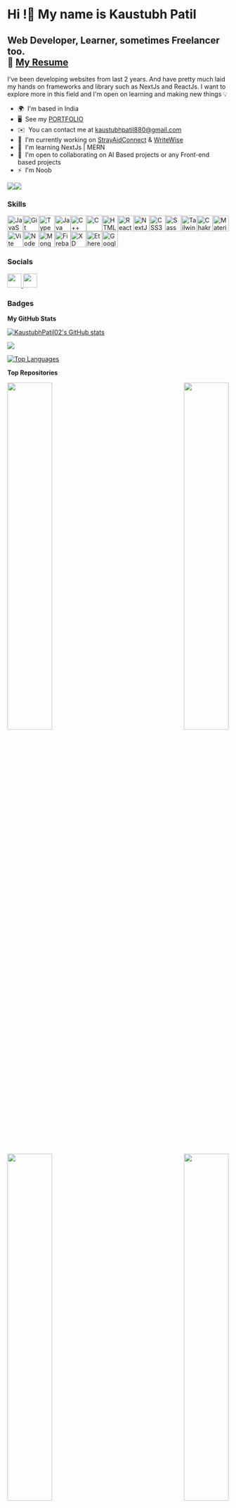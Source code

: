 Hi !👋 My name is Kaustubh Patil
======================================================================================================================================

Web Developer, Learner, sometimes Freelancer too.
<br/>
📄  [My Resume](https://drive.google.com/file/d/1b28RsPbSCD5PHTZZca8yxqpy21z_gwU6/view?usp=drive_link)
------------------------------------------------

I've been developing websites from last 2 years. And have pretty much laid my hands on frameworks and library such as NextJs and ReactJs. I want to explore more in this field and I'm open on learning and making new things 💡

* 🌍  I'm based in India
* 🖥️  See my [PORTFOLIO](https://kaustubhpatil.vercel.app/)
* ✉️  You can contact me at [kaustubhpatil880@gmail.com](mailto:kaustubhpatil880@gmail.com)
* 🚀  I'm currently working on [StrayAidConnect](http://stray-aid-connect.vercel.app/) & [WriteWise](https://write-wise-blog.vercel.app/)
* 🧠  I'm learning NextJs | MERN
* 🤝  I'm open to collaborating on AI Based projects or any Front-end based projects
* ⚡  I'm Noob
  

<a href="https://www.github.com/KaustubhPatil02" target="_blank" rel="noreferrer"><img
src="https://img.shields.io/github/followers/KaustubhPatil02?logo=github&style=for-the-badge&color=64748b&labelColor=171717" /></a><a href="https://www.x.com/Kx_Patil" target="_blank" rel="noreferrer"><img
src="https://img.shields.io/twitter/follow/Kx_Patil?logo=twitter&style=for-the-badge&color=64748b&labelColor=171717"
/></a>

### Skills


<p align="left">
<a href="https://developer.mozilla.org/en-US/docs/Web/JavaScript" target="_blank" rel="noreferrer"><img src="https://raw.githubusercontent.com/danielcranney/readme-generator/main/public/icons/skills/javascript-colored.svg" width="36" height="36" alt="JavaScript" /></a><a href="https://git-scm.com/" target="_blank" rel="noreferrer"><img src="https://raw.githubusercontent.com/danielcranney/readme-generator/main/public/icons/skills/git-colored.svg" width="36" height="36" alt="Git" /></a><a href="https://www.typescriptlang.org/" target="_blank" rel="noreferrer"><img src="https://raw.githubusercontent.com/danielcranney/readme-generator/main/public/icons/skills/typescript-colored.svg" width="36" height="36" alt="TypeScript" /></a><a href="https://www.oracle.com/java/" target="_blank" rel="noreferrer"><img src="https://raw.githubusercontent.com/danielcranney/readme-generator/main/public/icons/skills/java-colored.svg" width="36" height="36" alt="Java" /></a><a href="https://docs.microsoft.com/en-us/cpp/?view=msvc-170" target="_blank" rel="noreferrer"><img src="https://raw.githubusercontent.com/danielcranney/readme-generator/main/public/icons/skills/cplusplus-colored.svg" width="36" height="36" alt="C++" /></a><a href="https://docs.microsoft.com/en-us/cpp/?view=msvc-170" target="_blank" rel="noreferrer"><img src="https://raw.githubusercontent.com/danielcranney/readme-generator/main/public/icons/skills/c-colored.svg" width="36" height="36" alt="C" /></a><a href="https://developer.mozilla.org/en-US/docs/Glossary/HTML5" target="_blank" rel="noreferrer"><img src="https://raw.githubusercontent.com/danielcranney/readme-generator/main/public/icons/skills/html5-colored.svg" width="36" height="36" alt="HTML5" /></a><a href="https://reactjs.org/" target="_blank" rel="noreferrer"><img src="https://raw.githubusercontent.com/danielcranney/readme-generator/main/public/icons/skills/react-colored.svg" width="36" height="36" alt="React" /></a><a href="https://nextjs.org/docs" target="_blank" rel="noreferrer"><img src="https://raw.githubusercontent.com/danielcranney/readme-generator/main/public/icons/skills/nextjs-colored.svg" width="36" height="36" alt="NextJs" /></a><a href="https://www.w3.org/TR/CSS/#css" target="_blank" rel="noreferrer"><img src="https://raw.githubusercontent.com/danielcranney/readme-generator/main/public/icons/skills/css3-colored.svg" width="36" height="36" alt="CSS3" /></a><a href="https://sass-lang.com/" target="_blank" rel="noreferrer"><img src="https://raw.githubusercontent.com/danielcranney/readme-generator/main/public/icons/skills/sass-colored.svg" width="36" height="36" alt="Sass" /></a><a href="https://tailwindcss.com/" target="_blank" rel="noreferrer"><img src="https://raw.githubusercontent.com/danielcranney/readme-generator/main/public/icons/skills/tailwindcss-colored.svg" width="36" height="36" alt="TailwindCSS" /></a><a href="https://chakra-ui.com/" target="_blank" rel="noreferrer"><img src="https://raw.githubusercontent.com/danielcranney/readme-generator/main/public/icons/skills/chakra-colored.svg" width="36" height="36" alt="Chakra UI" /></a><a href="https://mui.com/" target="_blank" rel="noreferrer"><img src="https://raw.githubusercontent.com/danielcranney/readme-generator/main/public/icons/skills/materialui-colored.svg" width="36" height="36" alt="Material UI" /></a><a href="https://vitejs.dev/" target="_blank" rel="noreferrer"><img src="https://raw.githubusercontent.com/danielcranney/readme-generator/main/public/icons/skills/vite-colored.svg" width="36" height="36" alt="Vite" /></a><a href="https://nodejs.org/en/" target="_blank" rel="noreferrer"><img src="https://raw.githubusercontent.com/danielcranney/readme-generator/main/public/icons/skills/nodejs-colored.svg" width="36" height="36" alt="NodeJS" /></a><a href="https://www.mongodb.com/" target="_blank" rel="noreferrer"><img src="https://raw.githubusercontent.com/danielcranney/readme-generator/main/public/icons/skills/mongodb-colored.svg" width="36" height="36" alt="MongoDB" /></a><a href="https://firebase.google.com/" target="_blank" rel="noreferrer"><img src="https://raw.githubusercontent.com/danielcranney/readme-generator/main/public/icons/skills/firebase-colored.svg" width="36" height="36" alt="Firebase" /></a><a href="https://www.adobe.com/uk/products/xd.html" target="_blank" rel="noreferrer"><img src="https://raw.githubusercontent.com/danielcranney/readme-generator/main/public/icons/skills/xd-colored.svg" width="36" height="36" alt="XD" /></a><a href="https://ethereum.org/en/" target="_blank" rel="noreferrer"><img src="https://raw.githubusercontent.com/danielcranney/readme-generator/main/public/icons/skills/ethereum-colored.svg" width="36" height="36" alt="Ethereum" /></a><a href="https://cloud.google.com/" target="_blank" rel="noreferrer"><img src="https://raw.githubusercontent.com/danielcranney/readme-generator/main/public/icons/skills/googlecloud-colored.svg" width="36" height="36" alt="Google Cloud" /></a>
</p>


### Socials

<p align="left"> <a href="https://www.github.com/KaustubhPatil02" target="_blank" rel="noreferrer"> <picture> <source media="(prefers-color-scheme: dark)" srcset="https://raw.githubusercontent.com/danielcranney/readme-generator/main/public/icons/socials/github-dark.svg" /> <source media="(prefers-color-scheme: light)" srcset="https://raw.githubusercontent.com/danielcranney/readme-generator/main/public/icons/socials/github.svg" /> <img src="https://raw.githubusercontent.com/danielcranney/readme-generator/main/public/icons/socials/github.svg" width="32" height="32" /> </picture> </a> <a href="https://www.x.com/Kx_Patil" target="_blank" rel="noreferrer"> <picture> <source media="(prefers-color-scheme: dark)" srcset="https://raw.githubusercontent.com/danielcranney/readme-generator/main/public/icons/socials/twitter-dark.svg" /> <source media="(prefers-color-scheme: light)" srcset="https://raw.githubusercontent.com/danielcranney/readme-generator/main/public/icons/socials/twitter.svg" /> <img src="https://raw.githubusercontent.com/danielcranney/readme-generator/main/public/icons/socials/twitter.svg" width="32" height="32" /> </picture> </a></p>

### Badges

<b>My GitHub Stats</b>

<a href="http://www.github.com/KaustubhPatil02"><img src="https://github-readme-stats.vercel.app/api?username=KaustubhPatil02&show_icons=true&hide=&count_private=true&title_color=64748b&text_color=ffffff&icon_color=64748b&bg_color=171717&hide_border=true&show_icons=true" alt="KaustubhPatil02's GitHub stats" /></a>

<a href="http://www.github.com/KaustubhPatil02"><img src="https://github-readme-streak-stats.herokuapp.com/?user=KaustubhPatil02&stroke=ffffff&background=171717&ring=64748b&fire=64748b&currStreakNum=ffffff&currStreakLabel=64748b&sideNums=ffffff&sideLabels=ffffff&dates=ffffff&hide_border=true" /></a>

<a href="https://github.com/KaustubhPatil02" align="left"><img src="https://github-readme-stats.vercel.app/api/top-langs/?username=KaustubhPatil02&langs_count=10&title_color=64748b&text_color=ffffff&icon_color=64748b&bg_color=171717&hide_border=true&locale=en&custom_title=Top%20%Languages" alt="Top Languages" /></a>

<b>Top Repositories</b>

<div width="100%" align="center"><a href="https://github.com/KaustubhPatil02/mediumapp" align="left"><img align="left" width="45%" src="https://github-readme-stats.vercel.app/api/pin/?username=KaustubhPatil02&repo=mediumapp&title_color=64748b&text_color=ffffff&icon_color=64748b&bg_color=171717&hide_border=true&locale=en" /></a><a href="https://github.com/KaustubhPatil02/lets-chat-app" align="right"><img align="right" width="45%" src="https://github-readme-stats.vercel.app/api/pin/?username=KaustubhPatil02&repo=lets-chat-app&title_color=64748b&text_color=ffffff&icon_color=64748b&bg_color=171717&hide_border=true&locale=en" /></a></div><br /><br /><br /><br /><br /><br /><br />

<br /><br /><br /><br /><br />

<div width="100%" align="center"><a href="https://github.com/KaustubhPatil02/strayAid-connect" align="left"><img align="left" width="45%" src="https://github-readme-stats.vercel.app/api/pin/?username=KaustubhPatil02&repo=strayAid-connect&title_color=64748b&text_color=ffffff&icon_color=64748b&bg_color=171717&hide_border=true&locale=en" /></a><a href="https://github.com/KaustubhPatil02/chat-app-UI-firebase" align="right"><img align="right" width="45%" src="https://github-readme-stats.vercel.app/api/pin/?username=KaustubhPatil02&repo=chat-app-UI-firebase&title_color=64748b&text_color=ffffff&icon_color=64748b&bg_color=171717&hide_border=true&locale=en" /></a></div>
